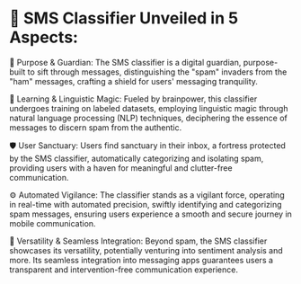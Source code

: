 # 📱 SMS Classifier Unveiled in 5 Aspects:

🎯 Purpose & Guardian: The SMS classifier is a digital guardian, purpose-built to sift through messages, distinguishing the "spam" invaders from the "ham" messages, crafting a shield for users' messaging tranquility.

🧠 Learning & Linguistic Magic: Fueled by brainpower, this classifier undergoes training on labeled datasets, employing linguistic magic through natural language processing (NLP) techniques, deciphering the essence of messages to discern spam from the authentic.

🛡️ User Sanctuary: Users find sanctuary in their inbox, a fortress protected by the SMS classifier, automatically categorizing and isolating spam, providing users with a haven for meaningful and clutter-free communication.

⚙️ Automated Vigilance: The classifier stands as a vigilant force, operating in real-time with automated precision, swiftly identifying and categorizing spam messages, ensuring users experience a smooth and secure journey in mobile communication.

🔄 Versatility & Seamless Integration: Beyond spam, the SMS classifier showcases its versatility, potentially venturing into sentiment analysis and more. Its seamless integration into messaging apps guarantees users a transparent and intervention-free communication experience.







